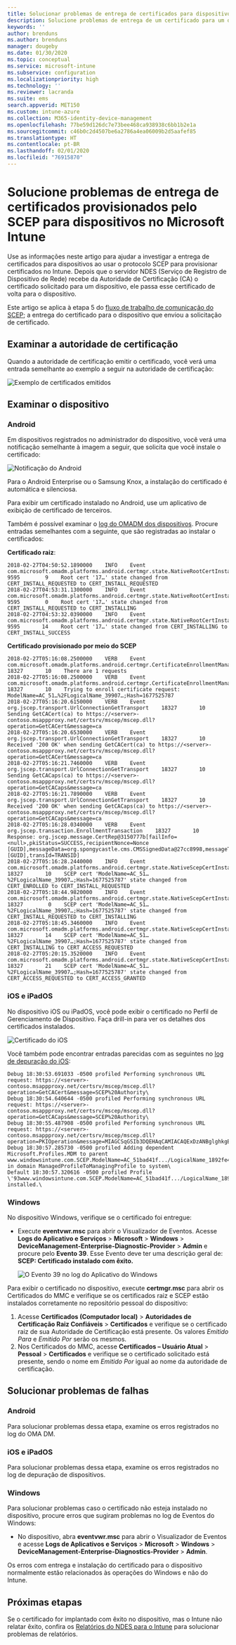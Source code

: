 ```yaml
---
title: Solucionar problemas de entrega de certificados para dispositivos ao usar o SCEP com o Microsoft Intune | Microsoft Docs
description: Solucione problemas de entrega de um certificado para um dispositivo da AC ao usar perfis de certificado SCEP com o Intune para implantar certificados.
keywords: ''
author: brenduns
ms.author: brenduns
manager: dougeby
ms.date: 01/30/2020
ms.topic: conceptual
ms.service: microsoft-intune
ms.subservice: configuration
ms.localizationpriority: high
ms.technology: ''
ms.reviewer: lacranda
ms.suite: ems
search.appverid: MET150
ms.custom: intune-azure
ms.collection: M365-identity-device-management
ms.openlocfilehash: 77be59d126dc7e73bee468ca938938c6bb1b2e1a
ms.sourcegitcommit: c46b0c2d4507be6a2786a4ea06009b2d5aafef85
ms.translationtype: HT
ms.contentlocale: pt-BR
ms.lasthandoff: 02/01/2020
ms.locfileid: "76915870"
---
```

# <a name="troubleshoot-the-delivery-of-certificates-provisioned-by-scep-to-devices-in-microsoft-intune"></a>Solucione problemas de entrega de certificados provisionados pelo SCEP para dispositivos no Microsoft Intune

Use as informações neste artigo para ajudar a investigar a entrega de certificados para dispositivos ao usar o protocolo SCEP para provisionar certificados no Intune. Depois que o servidor NDES (Serviço de Registro de Dispositivo de Rede) recebe da Autoridade de Certificação (CA) o certificado solicitado para um dispositivo, ele passa esse certificado de volta para o dispositivo.

Este artigo se aplica à etapa 5 do [fluxo de trabalho de comunicação do SCEP](troubleshoot-scep-certificate-profiles.md); a entrega do certificado para o dispositivo que enviou a solicitação de certificado.

## <a name="review-the-certification-authority"></a>Examinar a autoridade de certificação

Quando a autoridade de certificação emitir o certificado, você verá uma entrada semelhante ao exemplo a seguir na autoridade de certificação:

![Exemplo de certificados emitidos](../protect/media/troubleshoot-scep-certificate-delivery/certificate-authority.png)

## <a name="review-the-device"></a>Examinar o dispositivo

### <a name="android"></a>Android

Em dispositivos registrados no administrador do dispositivo, você verá uma notificação semelhante à imagem a seguir, que solicita que você instale o certificado:

![Notificação do Android](../protect/media/troubleshoot-scep-certificate-delivery/android-notification.png)

Para o Android Enterprise ou o Samsung Knox, a instalação do certificado é automática e silenciosa.

Para exibir um certificado instalado no Android, use um aplicativo de exibição de certificado de terceiros.

Também é possível examinar o [log do OMADM dos dispositivos](troubleshoot-scep-certificate-profiles.md#logs-for-android-devices). Procure entradas semelhantes com a seguinte, que são registradas ao instalar o certificados:

**Certificado raiz**:

```
2018-02-27T04:50:52.1890000    INFO    Event     com.microsoft.omadm.platforms.android.certmgr.state.NativeRootCertInstallStateMachine     9595        9    Root cert '17…' state changed from CERT_INSTALL_REQUESTED to CERT_INSTALL_REQUESTED
2018-02-27T04:53:31.1300000    INFO    Event     com.microsoft.omadm.platforms.android.certmgr.state.NativeRootCertInstallStateMachine     9595        0    Root cert '17…' state changed from CERT_INSTALL_REQUESTED to CERT_INSTALLING
2018-02-27T04:53:32.0390000    INFO    Event     com.microsoft.omadm.platforms.android.certmgr.state.NativeRootCertInstallStateMachine     9595       14    Root cert '17…' state changed from CERT_INSTALLING to CERT_INSTALL_SUCCESS
```

**Certificado provisionado por meio do SCEP**

```
2018-02-27T05:16:08.2500000    VERB    Event     com.microsoft.omadm.platforms.android.certmgr.CertificateEnrollmentManager    18327       10    There are 1 requests
2018-02-27T05:16:08.2500000    VERB    Event     com.microsoft.omadm.platforms.android.certmgr.CertificateEnrollmentManager    18327       10    Trying to enroll certificate request: ModelName=AC_51…%2FLogicalName_39907…;Hash=1677525787
2018-02-27T05:16:20.6150000    VERB    Event     org.jscep.transport.UrlConnectionGetTransport    18327       10    Sending GetCACert(ca) to https://<server>-contoso.msappproxy.net/certsrv/mscep/mscep.dll?operation=GetCACert&message=ca
2018-02-27T05:16:20.6530000    VERB    Event     org.jscep.transport.UrlConnectionGetTransport    18327       10    Received '200 OK' when sending GetCACert(ca) to https://<server>-contoso.msappproxy.net/certsrv/mscep/mscep.dll?operation=GetCACert&message=ca
2018-02-27T05:16:21.7460000    VERB    Event     org.jscep.transport.UrlConnectionGetTransport    18327       10    Sending GetCACaps(ca) to https://<server>-contoso.msappproxy.net/certsrv/mscep/mscep.dll?operation=GetCACaps&message=ca
2018-02-27T05:16:21.7890000    VERB    Event     org.jscep.transport.UrlConnectionGetTransport    18327       10    Received '200 OK' when sending GetCACaps(ca) to https://<server>-contoso.msappproxy.net/certsrv/mscep/mscep.dll?operation=GetCACaps&message=ca
2018-02-27T05:16:28.0340000    VERB    Event     org.jscep.transaction.EnrollmentTransaction    18327       10    Response: org.jscep.message.CertRep@3150777b[failInfo=<null>,pkiStatus=SUCCESS,recipientNonce=Nonce [GUID],messageData=org.spongycastle.cms.CMSSignedData@27cc8998,messageType=CERT_REP,senderNonce=Nonce [GUID],transId=TRANSID]
2018-02-27T05:16:28.2440000    INFO    Event     com.microsoft.omadm.platforms.android.certmgr.state.NativeScepCertInstallStateMachine    18327       10    SCEP cert 'ModelName=AC_51…%2FLogicalName_39907…;Hash=1677525787' state changed from CERT_ENROLLED to CERT_INSTALL_REQUESTED
2018-02-27T05:18:44.9820000    INFO    Event     com.microsoft.omadm.platforms.android.certmgr.state.NativeScepCertInstallStateMachine    18327        0    SCEP cert 'ModelName=AC_51…%2FLogicalName_39907…;Hash=1677525787' state changed from CERT_INSTALL_REQUESTED to CERT_INSTALLING
2018-02-27T05:18:45.3460000    INFO    Event     com.microsoft.omadm.platforms.android.certmgr.state.NativeScepCertInstallStateMachine    18327       14    SCEP cert 'ModelName=AC_51…%2FLogicalName_39907…;Hash=1677525787' state changed from CERT_INSTALLING to CERT_ACCESS_REQUESTED
2018-02-27T05:20:15.3520000    INFO    Event     com.microsoft.omadm.platforms.android.certmgr.state.NativeScepCertInstallStateMachine    18327       21    SCEP cert 'ModelName=AC_51…%2FLogicalName_39907…;Hash=1677525787' state changed from CERT_ACCESS_REQUESTED to CERT_ACCESS_GRANTED
```

### <a name="ios-and-ipados"></a>iOS e iPadOS

No dispositivo iOS ou iPadOS, você pode exibir o certificado no Perfil de Gerenciamento de Dispositivo. Faça drill-in para ver os detalhes dos certificados instalados.

![Certificado do iOS](../protect/media/troubleshoot-scep-certificate-delivery/ios-certificate.png)

Você também pode encontrar entradas parecidas com as seguintes no [log de depuração do iOS](troubleshoot-scep-certificate-profiles.md#logs-for-ios-and-ipados-devices):

```
Debug 18:30:53.691033 -0500 profiled Performing synchronous URL request: https://<server>-contoso.msappproxy.net/certsrv/mscep/mscep.dll?operation=GetCACert&message=SCEP%20Authority\  
Debug 18:30:54.640644 -0500 profiled Performing synchronous URL request: https://<server>-contoso.msappproxy.net/certsrv/mscep/mscep.dll?operation=GetCACaps&message=SCEP%20Authority\ 
Debug 18:30:55.487908 -0500 profiled Performing synchronous URL request: https://<server>-contoso.msappproxy.net/certsrv/mscep/mscep.dll?operation=PKIOperation&message=MIAGCSqGSIb3DQEHAqCAMIACAQExDzANBglghkgBZQMEAgMFADCABgkqhkiG9w0BBwGggCSABIIZfzCABgkqhkiG9w0BBwOggDCAAgEAMYIBgjCCAX4CAQAwZjBPMRUwEwYKCZImiZPyLGQBGRYFbG9jYWwxHDAaBgoJkiaJk/IsZAEZFgxmb3VydGhjb2ZmZWUxGDAWBgNVBAMTD0ZvdXJ0aENvZmZlZSBDQQITaAAAAAmaneVjEPlcTwAAAAAACTANBgkqhkiG9w0BAQEFAASCAQCqfsOYpuBToerQLkw/tl4tH9E+97TBTjGQN9NCjSgb78fF6edY0pNDU+PH4RB356wv3rfZi5IiNrVu5Od4k6uK4w0582ZM2n8NJFRY7KWSNHsmTIWlo/Vcr4laAtq5rw+CygaYcefptcaamkjdLj07e/Uk4KsetGo7ztPVjSEFwfRIfKv474dLDmPqp0ZwEWRQG 
Debug 18:30:57.285730 -0500 profiled Adding dependent Microsoft.Profiles.MDM to parent www.windowsintune.com.SCEP.ModelName=AC_51bad41f.../LogicalName_1892fe4c...;Hash=-912418295 in domain ManagedProfileToManagingProfile to system\ 
Default 18:30:57.320616 -0500 profiled Profile \'93www.windowsintune.com.SCEP.ModelName=AC_51bad41f.../LogicalName_1892fe4c...;Hash=-912418295\'94 installed.\ 
```

### <a name="windows"></a>Windows

No dispositivo Windows, verifique se o certificado foi entregue:

- Execute **eventvwr.msc** para abrir o Visualizador de Eventos. Acesse **Logs do Aplicativo e Serviços** > **Microsoft** > **Windows** > **DeviceManagement-Enterprise-Diagnostic-Provider** > **Admin** e procure pelo **Evento 39**. Esse Evento deve ter uma descrição geral de: **SCEP: Certificado instalado com êxito.**

   ![O Evento 39 no log do Aplicativo do Windows](../protect/media/troubleshoot-scep-certificate-delivery/device-app-log.png)

Para exibir o certificado no dispositivo, execute **certmgr.msc** para abrir os Certificados do MMC e verifique se os certificados raiz e SCEP estão instalados corretamente no repositório pessoal do dispositivo:

   1. Acesse **Certificados (Computador local)**  > **Autoridades de Certificação Raiz Confiáveis** > **Certificados** e verifique se o certificado raiz de sua Autoridade de Certificação está presente. Os valores *Emitido Para* e *Emitido Por* serão os mesmos.
   2. Nos Certificados do MMC, acesse **Certificados – Usuário Atual** > **Pessoal** > **Certificados** e verifique se o certificado solicitado está presente, sendo o nome em *Emitido Por* igual ao nome da autoridade de certificação.

## <a name="troubleshoot-failures"></a>Solucionar problemas de falhas

### <a name="android"></a>Android

Para solucionar problemas dessa etapa, examine os erros registrados no log do OMA DM.

### <a name="ios-and-ipados"></a>iOS e iPadOS

Para solucionar problemas dessa etapa, examine os erros registrados no log de depuração de dispositivos.

### <a name="windows"></a>Windows

Para solucionar problemas caso o certificado não esteja instalado no dispositivo, procure erros que sugiram problemas no log de Eventos do Windows:

- No dispositivo, abra **eventvwr.msc** para abrir o Visualizador de Eventos e acesse **Logs de Aplicativos e Serviços** > **Microsoft** > **Windows** > **DeviceManagement-Enterprise-Diagnostics-Provider** > **Admin**.

Os erros com entrega e instalação do certificado para o dispositivo normalmente estão relacionados às operações do Windows e não do Intune.

## <a name="next-steps"></a>Próximas etapas

Se o certificado for implantado com êxito no dispositivo, mas o Intune não relatar êxito, confira os [Relatórios do NDES para o Intune](troubleshoot-scep-certificate-reporting.md) para solucionar problemas de relatórios.

